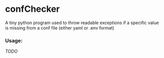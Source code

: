 # confChecker  
  
A tiny python program used to throw readable exceptions if a specific value is missing from a conf file (either yaml or .env format)  
  
### Usage:  

*TODO*
